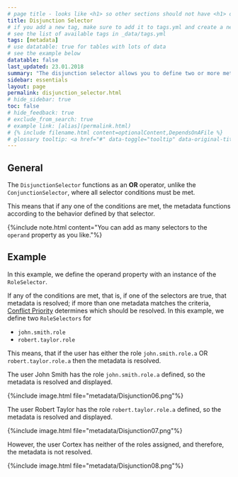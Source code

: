 ```yaml
---
# page title - looks like <h1> so other sections should not have <h1> or single-hash headings
title: Disjunction Selector
# if you add a new tag, make sure to add it to tags.yml and create a new page in pages/tags
# see the list of available tags in _data/tags.yml
tags: [metadata]
# use datatable: true for tables with lots of data
# see the example below
datatable: false
last_updated: 23.01.2018
summary: "The disjunction selector allows you to define two or more metadata selectors, one of which must be matched for the metadata to be resolved."
sidebar: essentials
layout: page
permalink: disjunction_selector.html
# hide_sidebar: true
toc: false
# hide_feedback: true
# exclude_from_search: true
# example link: [alias](permalink.html)
# {% include filename.html content=optionalContent,DependsOnAFile %}
# glossary tooltip: <a href="#" data-toggle="tooltip" data-original-title="{{site.data.glossary.entity_type}}">entity types</a>
---
```


## General
The `DisjunctionSelector` functions as an **OR** operator, unlike the `ConjunctionSelector`, where all selector conditions must be met.

This means that if any one of the conditions are met, the metadata functions according to the behavior defined by that selector.

{%include note.html content="You can add as many selectors to the `operand` property as you like."%}

## Example
In this example, we define the operand property with an instance of the `RoleSelector`.

If any of the conditions are met, that is, if one of the selectors are true, that metadata is resolved; if more than one metadata matches the criteria, [Conflict Priority](general_metadata_properties.html) determines which should be resolved. In this example, we define two `RoleSelectors` for
* `john.smith.role`
* `robert.taylor.role`

This means, that if the user has either the role `john.smith.role.a` OR `robert.taylor.role.a` then the metadata is resolved.

The user John Smith has the role `john.smith.role.a` defined, so the metadata is resolved and displayed.

{%include image.html file="metadata/Disjunction06.png"%}

The user Robert Taylor has the role `robert.taylor.role.a` defined, so the metadata is resolved and displayed.

{%include image.html file="metadata/Disjunction07.png"%}

However, the user Cortex has neither of the roles assigned, and therefore, the metadata is not resolved.

{%include image.html file="metadata/Disjunction08.png"%}
